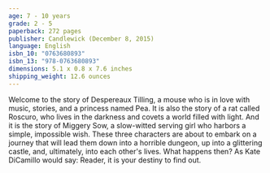 ```yaml
---
age: 7 - 10 years
grade: 2 - 5
paperback: 272 pages
publisher: Candlewick (December 8, 2015)
language: English
isbn_10: "0763680893"
isbn_13: "978-0763680893"
dimensions: 5.1 x 0.8 x 7.6 inches
shipping_weight: 12.6 ounces
---
```


Welcome to the story of Despereaux Tilling, a mouse who is in love with music, stories, and a princess named Pea. It is also the story of a rat called Roscuro, who lives in the darkness and covets a world filled with light. And it is the story of Miggery Sow, a slow-witted serving girl who harbors a simple, impossible wish. These three characters are about to embark on a journey that will lead them down into a horrible dungeon, up into a glittering castle, and, ultimately, into each other's lives. What happens then? As Kate DiCamillo would say: Reader, it is your destiny to find out. 
